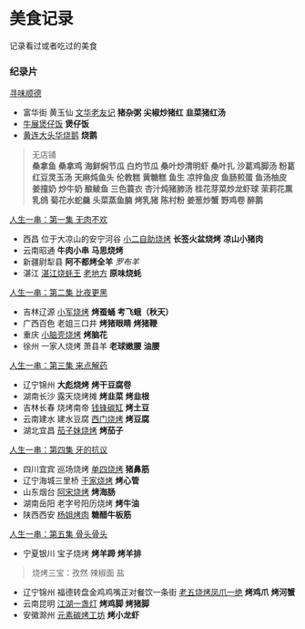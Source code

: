 # 美食记录
记录看过或者吃过的美食

### 纪录片
[寻味顺德](https://www.bilibili.com/video/av4515963?from=search&seid=2759475930130801296)
- 富华街 黄玉仙 [文华老友记](http://www.dianping.com/shop/9295187) **猪杂粥** **尖椒炒猪红** **韭菜猪红汤**
- [牛展煲仔饭](http://www.dianping.com/shop/5633707) **煲仔饭**
- [黄连大头华烧鹅](http://www.dianping.com/shop/6060577) **烧鹅**

> 无店铺  
**桑拿鱼** **桑拿鸡** **海鲜焖节瓜** **白灼节瓜** **桑叶炒清明虾** **桑叶扎** **沙葛鸡脚汤** **粉葛红豆灵玉汤** **天麻炖鱼头** **伦教糕** **黄糖糕** **鱼生** **凉拌鱼皮** **鱼肠煎蛋** **鱼汤柚皮** **姜撞奶** **炒牛奶** **酿鲮鱼** **三色蓑衣** **杏汁炖猪肺汤** **桂花芽菜炒龙虾球** **茉莉花熏乳鸽** **菊花水蛇羹** **头菜蒸鱼腩** **烤乳猪** **陈村粉** **姜葱炒蟹** **野鸡卷** **醉鹅**

[人生一串：第一集 无肉不欢](https://www.bilibili.com/bangumi/play/ep216794/)
- 西昌 位于大凉山的安宁河谷 [小二自助烧烤](http://www.dianping.com/shop/23522037) **长签火盆烧烤** **凉山小猪肉**
- 云南昭通 **牛肉小串** **马思烧烤**
- 新疆尉犁县 **阿不都烤全羊** *罗布羊* 
- 湛江 [湛江烧蚝王](http://www.dianping.com/shop/21360719) [老地方](http://www.dianping.com/shop/71625395) **原味烧蚝**

[人生一串：第二集 比夜更黑](https://www.bilibili.com/bangumi/play/ep218752)
- 吉林辽源 [小军烧烤](http://www.dianping.com/shop/18503189) **烤蚕蛹** **考飞蛾（秋天）**
- 广西百色 老姐三口井 **烤猪眼睛** **烤猪鞭** 
- 重庆 [小脑壳烧烤](http://www.dianping.com/shop/531377) **烤脑花**
- 徐州 一家人烧烤 萧县羊 **老球嫩腰** **油腰**

[人生一串：第三集 来点解药](https://www.bilibili.com/bangumi/play/ep231153?from=search&seid=4428573497639216088)
- 辽宁锦州 **大彪烧烤** **烤干豆腐卷** 
- 湖南长沙 露天烧烤摊 **烤韭菜** **烤韭根** 
- 吉林长春 烧烤南帝 [钱锋碳缸](http://www.dianping.com/shop/23524783) **烤土豆**
- 云南建水 建水豆腐 [西门烧烤](http://www.dianping.com/shop/21933274) **烤豆腐** 
- 湖北宜昌 [茄子妹烧烤](http://www.dianping.com/shop/37601478) **烤茄子** 

[人生一串：第四集 牙的抗议](https://www.bilibili.com/bangumi/play/ep232818)
- 四川宜宾 巡场烧烤 [单四烧烤](http://www.dianping.com/shop/69906751) **猪鼻筋**
- 辽宁海城三里桥 [于家烧烤](http://www.dianping.com/shop/44302857) **烤心管**
- 山东烟台 [阿宋烧烤](http://www.dianping.com/shop/37793415) **烤海肠**
- 湖南岳阳 老字号阳历烧烤 **烤牛油**
- 陕西西安 [杨姐烤肉](http://www.dianping.com/shop/1945288) **糖醋牛板筋**

[人生一串：第五集 骨头骨头](https://www.bilibili.com/bangumi/play/ep233324/)
- 宁夏银川 宝子烧烤 **烤羊蹄** **烤羊排**
> 烧烤三宝：孜然 辣椒面 盐
- 辽宁锦州 福德转盘金鸡鸡嘴正对餐饮一条街 [老五烧烤凤爪一绝](http://www.dianping.com/shop/9923143) **烤鸡爪** **烤河蟹**
- 云南昆明 [江湖一盏灯](http://www.dianping.com/shop/22991720) **烤鸡脚** **烤猪脚**
- 安徽滁州 [元素碳烤工坊](http://www.dianping.com/shop/79261111) **烤小龙虾**
